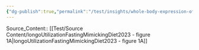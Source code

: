 ```yaml
---
{"dg-publish":true,"permalink":"/test/insights/whole-body-expression-of-p16-increases-in-mice-as-they-age/"}
---
```



Source_Content:: [[Test/Source Content/longoUtilizationFastingMimickingDiet2023 - figure 1A\|longoUtilizationFastingMimickingDiet2023 - figure 1A]]